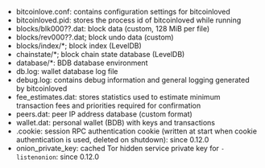 * bitcoinlove.conf: contains configuration settings for bitcoinloved
* bitcoinloved.pid: stores the process id of bitcoinloved while running
* blocks/blk000??.dat: block data (custom, 128 MiB per file)
* blocks/rev000??.dat; block undo data (custom)
* blocks/index/*; block index (LevelDB)
* chainstate/*; block chain state database (LevelDB)
* database/*: BDB database environment
* db.log: wallet database log file
* debug.log: contains debug information and general logging generated by bitcoinloved
* fee_estimates.dat: stores statistics used to estimate minimum transaction fees and priorities required for confirmation
* peers.dat: peer IP address database (custom format)
* wallet.dat: personal wallet (BDB) with keys and transactions
* .cookie: session RPC authentication cookie (written at start when cookie authentication is used, deleted on shutdown): since 0.12.0
* onion_private_key: cached Tor hidden service private key for `-listenonion`: since 0.12.0
